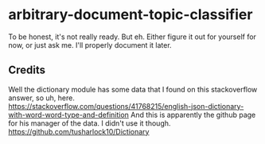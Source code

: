 # arbitrary-document-topic-classifier

To be honest, it's not really ready. But eh. Either figure it out for yourself for now, or just ask me. I'll properly document it later.

## Credits

Well the dictionary module has some data that I found on this stackoverflow answer, so uh, here.
https://stackoverflow.com/questions/41768215/english-json-dictionary-with-word-word-type-and-definition
And this is apparently the github page for his manager of the data. I didn't use it though.
https://github.com/tusharlock10/Dictionary